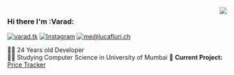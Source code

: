 <img align='right' src="https://github-readme-stats.vercel.app/api?username=varadp2000&show_icons=true">

### Hi there I'm :Varad:

[![varad.tk](https://img.shields.io/static/v1?label=lucafluri.ch&message=%20&color=yellow&logo=&style=flat-square&logoColor=white)](https://www.lucafluri.ch/)
[![Instagram](https://img.shields.io/static/v1?label=Instagram&message=%20&color=orange&logo=Instagram&style=flat-square&logoColor=white)](https://www.instagram.com/varad.r.p/)
[![me@lucafluri.ch](https://img.shields.io/static/v1?label=me@lucafluri.ch&message=%20&color=red&logo=gmail&style=flat-square&logoColor=white)](mailto:varadrpatil27@gmail.com)

👨‍💻 24 Years old Developer  
👨‍🎓 Studying Computer Science in University of Mumbai
🚧 **Current Project:** [Price Tracker](https://github.com/varadp2000/mongoo-web)
